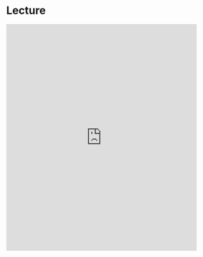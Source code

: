 # Lecture

<iframe src='https://view.officeapps.live.com/op/view.aspx?src=[https://github.com/thelogicalgrammar/pLoT_course/blob/main/lectures/1_introduction.pptx]' width='100%' height='600px' frameborder='0'>


